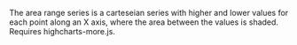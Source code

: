 The area range series is a carteseian series with higher and lower values
for each point along an X axis, where the area between the values is shaded.
Requires highcharts-more.js.